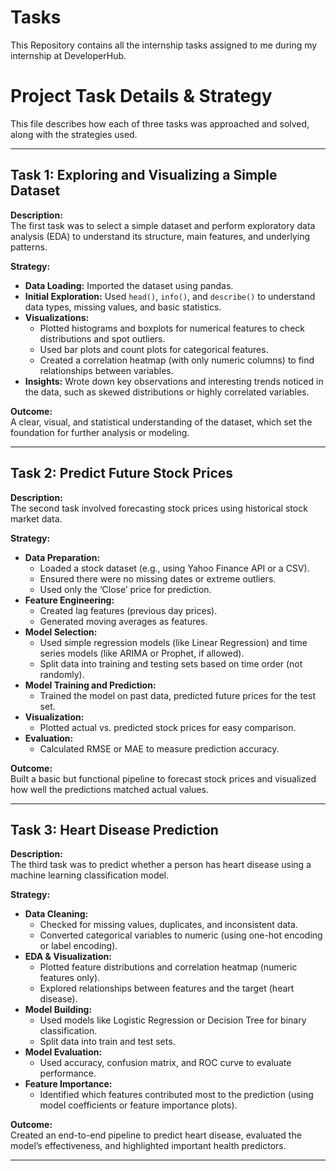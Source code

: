 # Tasks
This Repository contains all the internship tasks assigned to me during  my internship at DeveloperHub.

# Project Task Details & Strategy

This file describes how each of three tasks was approached and solved, along with the strategies used.

---

## **Task 1: Exploring and Visualizing a Simple Dataset**

**Description:**  
The first task was to select a simple dataset and perform exploratory data analysis (EDA) to understand its structure, main features, and underlying patterns.

**Strategy:**  
- **Data Loading:** Imported the dataset using pandas.
- **Initial Exploration:** Used `head()`, `info()`, and `describe()` to understand data types, missing values, and basic statistics.
- **Visualizations:**
  - Plotted histograms and boxplots for numerical features to check distributions and spot outliers.
  - Used bar plots and count plots for categorical features.
  - Created a correlation heatmap (with only numeric columns) to find relationships between variables.
- **Insights:** Wrote down key observations and interesting trends noticed in the data, such as skewed distributions or highly correlated variables.

**Outcome:**  
A clear, visual, and statistical understanding of the dataset, which set the foundation for further analysis or modeling.

---

## **Task 2: Predict Future Stock Prices**

**Description:**  
The second task involved forecasting stock prices using historical stock market data.

**Strategy:**  
- **Data Preparation:**  
  - Loaded a stock dataset (e.g., using Yahoo Finance API or a CSV).
  - Ensured there were no missing dates or extreme outliers.
  - Used only the ‘Close’ price for prediction.
- **Feature Engineering:**  
  - Created lag features (previous day prices).
  - Generated moving averages as features.
- **Model Selection:**  
  - Used simple regression models (like Linear Regression) and time series models (like ARIMA or Prophet, if allowed).
  - Split data into training and testing sets based on time order (not randomly).
- **Model Training and Prediction:**  
  - Trained the model on past data, predicted future prices for the test set.
- **Visualization:**  
  - Plotted actual vs. predicted stock prices for easy comparison.
- **Evaluation:**  
  - Calculated RMSE or MAE to measure prediction accuracy.

**Outcome:**  
Built a basic but functional pipeline to forecast stock prices and visualized how well the predictions matched actual values.

---

## **Task 3: Heart Disease Prediction**

**Description:**  
The third task was to predict whether a person has heart disease using a machine learning classification model.

**Strategy:**  
- **Data Cleaning:**  
  - Checked for missing values, duplicates, and inconsistent data.
  - Converted categorical variables to numeric (using one-hot encoding or label encoding).
- **EDA & Visualization:**  
  - Plotted feature distributions and correlation heatmap (numeric features only).
  - Explored relationships between features and the target (heart disease).
- **Model Building:**  
  - Used models like Logistic Regression or Decision Tree for binary classification.
  - Split data into train and test sets.
- **Model Evaluation:**  
  - Used accuracy, confusion matrix, and ROC curve to evaluate performance.
- **Feature Importance:**  
  - Identified which features contributed most to the prediction (using model coefficients or feature importance plots).

**Outcome:**  
Created an end-to-end pipeline to predict heart disease, evaluated the model’s effectiveness, and highlighted important health predictors.

---
